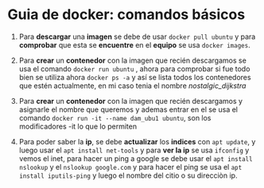 # Guia de docker: comandos básicos
1. Para **descargar** una **imagen** se debe de usar `docker pull ubuntu` y para **comprobar** que esta se **encuentre** en el **equipo** se usa `docker images`.

2. Para **crear** un **contenedor** con la imagen que recién descargamos se usa el comando `docker run ubuntu`  , ahora para comprobar si fue todo bien se utiliza ahora `docker ps -a` y así se lista todos los contenedores que estén actualmente, en mi caso tenia el nombre *nostalgic_dijkstra*
   
3. Para **crear** un **contenedor** con la imagen que recién descargamos y asignarle el nombre que queremos y ademas entrar en el se usa el comando `docker run -it --name dam_ubu1 ubuntu`, son los modificadores -it lo que lo permiten

4. Para poder saber la **ip**, se debe **actualizar** los **indices** con `apt update`, y luego usar el `apt install net-tools`  y para **ver la ip** se usa `ifconfig` y vemos el inet, para hacer un ping a google se debe usar el `apt install nslookup` y el `nslookup google.com` y para hacer el ping se usa el `apt install iputils-ping` y luego el nombre del citio o su direcciòn ip.
